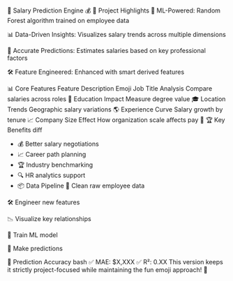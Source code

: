 💼 Salary Prediction Engine 💰
🌟 Project Highlights
🧠 ML-Powered: Random Forest algorithm trained on employee data

📊 Data-Driven Insights: Visualizes salary trends across multiple dimensions

🔮 Accurate Predictions: Estimates salaries based on key professional factors

🛠️ Feature Engineered: Enhanced with smart derived features

📊 Core Features
Feature	Description	Emoji
Job Title Analysis	Compare salaries across roles	👔
Education Impact	Measure degree value	🎓
Location Trends	Geographic salary variations	🌎
Experience Curve	Salary growth by tenure	📈
Company Size Effect	How organization scale affects pay	🏢
🏆 Key Benefits
diff
+ 💰 Better salary negotiations
+ 📈 Career path planning
+ 🏆 Industry benchmarking
+ 🔍 HR analytics support
+ 📦 Data Pipeline
🧹 Clean raw employee data

🛠️ Engineer new features

📉 Visualize key relationships

🤖 Train ML model

🔮 Make predictions

🎯 Prediction Accuracy
bash
✅ MAE: $X,XXX 
✅ R²: 0.XX
This version keeps it strictly project-focused while maintaining the fun emoji approach! 🚀
